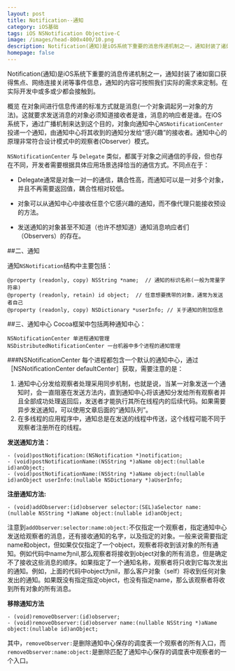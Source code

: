 ```yaml
---
layout: post
title: Notification--通知
category: iOS基础
tags: iOS NSNotification Objective-C
image: /images/head-800x400/10.png
description: Notification(通知)是iOS系统下重要的消息传递机制之一，通知封装了诸如窗口获得焦点、网络连接关闭等事件信息，通知的内容可按照我们实际的需求来定制。在实际开发中或多或少都会接触到。
homepage: false
---
```


Notification(通知)是iOS系统下重要的消息传递机制之一，通知封装了诸如窗口获得焦点、网络连接关闭等事件信息，通知的内容可按照我们实际的需求来定制。在实际开发中或多或少都会接触到。

<!--more-->

概览
在对象间进行信息传递的标准方式就是消息(一个对象调起另一对象的方法)。这就要求发送消息的对象必须知道接收者是谁，消息的响应者是谁。在iOS系统下，通过广播机制来达到这个目的，对象向通知中心`NSNotificationCenter`投递一个通知，由通知中心将其收到的通知分发给“感兴趣”的接收者。通知中心的原理非常符合设计模式中的观察者(Observer）模式。

`NSNotificationCenter` 与 `Delegate` 类似，都属于对象之间通信的手段，但也存在不同，开发者需要根据具体应用场景选择恰当的通信方式。不同点在于：

* Delegate通常是对象一对一的通信，耦合性高，而通知可以是一对多个对象，并且不再需要返回值，耦合性相对较低。

* 对象可以从通知中心中接收任意个它感兴趣的通知，而不像代理只能接收预设的方法。

* 发送通知的对象甚至不知道（也许不想知道）通知消息响应者们（Observers）的存在。

##二、通知

通知`NSNotification`结构中主要包括：

```objc
@property (readonly, copy) NSString *name;  // 通知的标识名称(一般为常量字符串)
@property (readonly, retain) id object;  // 任意想要携带的对象，通常为发送者自己
@property (readonly, copy) NSDictionary *userInfo; // 关于通知的附加信息
```

##三、通知中心
Cocoa框架中包括两种通知中心：

```
NSNotificationCenter 单进程通知管理
NSDistributedNotificationCenter 一台机器中多个进程的通知管理
```

###NSNotificationCenter
每个进程都包含一个默认的通知中心，通过［NSNotificationCenter defaultCenter］获取，需要注意的是：

1. 通知中心分发给观察者处理采用同步机制，也就是说，当某一对象发送一个通知时，会一直阻塞在发送方法内，直到通知中心将该通知分发给所有观察者并且全部成功处理返回后，发送者才能执行其所在线程内的后续代码。如果需要异步发送通知，可以使用文章后面的“通知队列”。
2. 在多线程的应用程序中，通知总是在发送的线程中传送，这个线程可能不同于观察者注册所在的线程。

**发送通知方法：**

```objc
- (void)postNotification:(NSNotification *)notification;
- (void)postNotificationName:(NSString *)aName object:(nullable id)anObject;
- (void)postNotificationName:(NSString *)aName object:(nullable id)anObject userInfo:(nullable NSDictionary *)aUserInfo;
```

**注册通知方法:**

```objc
- (void)addObserver:(id)observer selector:(SEL)aSelector name:(nullable NSString *)aName object:(nullable id)anObject;
```

注意到`addObserver:selector:name:object:`不仅指定一个观察者，指定通知中心发送给观察者的消息，还有接收通知的名字，以及指定的对象。一般来说需要指定name和object，但如果仅仅指定了一个object，观察者将收到该对象的所有通知。例如代码中name为nil,那么观察者将接收到object对象的所有消息，但是确定不了接收这些消息的顺序。如果指定了一个通知名称，观察者将只收到它每次发出的通知。例如，上面的代码中object为nil，那么客户对象（self）将收到任何对象发出的通知。如果既没有指定指定object，也没有指定name，那么该观察者将收到所有对象的所有消息。


**移除通知方法**

```objc
- (void)removeObserver:(id)observer;
- (void)removeObserver:(id)observer name:(nullable NSString *)aName object:(nullable id)anObject;
```

其中，`removeObserver:`是删除通知中心保存的调度表一个观察者的所有入口，而`removeObserver:name:object:`是删除匹配了通知中心保存的调度表中观察者的一个入口。










